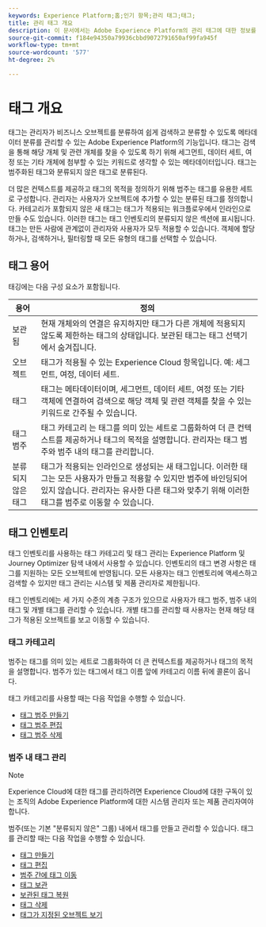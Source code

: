 ```yaml
---
keywords: Experience Platform;홈;인기 항목;관리 태그;태그;
title: 관리 태그 개요
description: 이 문서에서는 Adobe Experience Platform의 관리 태그에 대한 정보를 제공합니다
source-git-commit: f184e94350a79936cbbd9072791650af99fa945f
workflow-type: tm+mt
source-wordcount: '577'
ht-degree: 2%

---
```


# 태그 개요

태그는 관리자가 비즈니스 오브젝트를 분류하여 쉽게 검색하고 분류할 수 있도록 메타데이터 분류를 관리할 수 있는 Adobe Experience Platform의 기능입니다. 태그는 검색을 통해 해당 개체 및 관련 개체를 찾을 수 있도록 하기 위해 세그먼트, 데이터 세트, 여정 또는 기타 개체에 첨부할 수 있는 키워드로 생각할 수 있는 메타데이터입니다. 태그는 범주화된 태그와 분류되지 않은 태그로 분류된다.

더 많은 컨텍스트를 제공하고 태그의 목적을 정의하기 위해 범주는 태그를 유용한 세트로 구성합니다. 관리자는 사용자가 오브젝트에 추가할 수 있는 분류된 태그를 정의합니다. 카테고리가 포함되지 않은 새 태그는 태그가 적용되는 워크플로우에서 인라인으로 만들 수도 있습니다. 이러한 태그는 태그 인벤토리의 분류되지 않은 섹션에 표시됩니다. 태그는 만든 사람에 관계없이 관리자와 사용자가 모두 적용할 수 있습니다. 객체에 할당하거나, 검색하거나, 필터링할 때 모든 유형의 태그를 선택할 수 있습니다.

## 태그 용어

태깅에는 다음 구성 요소가 포함됩니다.

| 용어 | 정의 |
| --- | --- |
| 보관됨 | 현재 개체와의 연결은 유지하지만 태그가 다른 개체에 적용되지 않도록 제한하는 태그의 상태입니다.  보관된 태그는 태그 선택기에서 숨겨집니다. |
| 오브젝트 | 태그가 적용될 수 있는 Experience Cloud 항목입니다.  예: 세그먼트, 여정, 데이터 세트. |
| 태그 | 태그는 메타데이터이며, 세그먼트, 데이터 세트, 여정 또는 기타 객체에 연결하여 검색으로 해당 객체 및 관련 객체를 찾을 수 있는 키워드로 간주될 수 있습니다. |
| 태그 범주 | 태그 카테고리 는 태그를 의미 있는 세트로 그룹화하여 더 큰 컨텍스트를 제공하거나 태그의 목적을 설명합니다.  관리자는 태그 범주와 범주 내의 태그를 관리합니다. |
| 분류되지 않은 태그 | 태그가 적용되는 인라인으로 생성되는 새 태그입니다. 이러한 태그는 모든 사용자가 만들고 적용할 수 있지만 범주에 바인딩되어 있지 않습니다.  관리자는 유사한 다른 태그와 맞추기 위해 이러한 태그를 범주로 이동할 수 있습니다. |

## 태그 인벤토리

태그 인벤토리를 사용하는 태그 카테고리 및 태그 관리는 Experience Platform 및 Journey Optimizer 탐색 내에서 사용할 수 있습니다. 인벤토리의 태그 변경 사항은 태그를 지원하는 모든 오브젝트에 반영됩니다. 모든 사용자는 태그 인벤토리에 액세스하고 검색할 수 있지만 태그 관리는 시스템 및 제품 관리자로 제한됩니다.

태그 인벤토리에는 세 가지 수준의 계층 구조가 있으므로 사용자가 태그 범주, 범주 내의 태그 및 개별 태그를 관리할 수 있습니다. 개별 태그를 관리할 때 사용자는 현재 해당 태그가 적용된 오브젝트를 보고 이동할 수 있습니다.

### 태그 카테고리

범주는 태그를 의미 있는 세트로 그룹화하여 더 큰 컨텍스트를 제공하거나 태그의 목적을 설명합니다. 범주가 있는 태그에서 태그 이름 앞에 카테고리 이름 뒤에 콜론이 옵니다.

태그 카테고리를 사용할 때는 다음 작업을 수행할 수 있습니다.

* [태그 범주 만들기](./ui/tags-categories.md#create-tag-category)
* [태그 범주 편집](./ui/tags-categories.md#edit-tag-category-edit-tag-category)
* [태그 범주 삭제](./ui/tags-categories.md#delete-tag-category-delete-tag-category)

### 범주 내 태그 관리

>[!NOTE]
>
>Experience Cloud에 대한 태그를 관리하려면 Experience Cloud에 대한 구독이 있는 조직의 Adobe Experience Platform에 대한 시스템 관리자 또는 제품 관리자여야 합니다.

범주(또는 기본 &quot;분류되지 않은&quot; 그룹) 내에서 태그를 만들고 관리할 수 있습니다. 태그를 관리할 때는 다음 작업을 수행할 수 있습니다.

* [태그 만들기](./ui/managing-tags.md#create-a-tag-create-tag)
* [태그 편집](./ui/managing-tags.md#edit-a-tag-edit-tag)
* [범주 간에 태그 이동](./ui/managing-tags.md#move-a-tag-between-categories-move-tag)
* [태그 보관](./ui/managing-tags.md#archive-a-tag-archive-tag)
* [보관된 태그 복원](./ui/managing-tags.md#restore-an-archived-tag-restore-archived-tag)
* [태그 삭제](./ui/managing-tags.md#delete-a-tag-delete-tag)
* [태그가 지정된 오브젝트 보기](./ui/managing-tags.md#viewing-tagged-objects-view-tagged)
